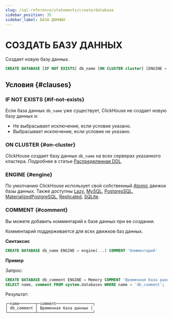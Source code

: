 ```yaml
---
slug: /sql-reference/statements/create/database
sidebar_position: 35
sidebar_label: БАЗА ДАННЫХ
---
```



# СОЗДАТЬ БАЗУ ДАННЫХ

Создает новую базу данных.

``` sql
CREATE DATABASE [IF NOT EXISTS] db_name [ON CLUSTER cluster] [ENGINE = engine(...)] [COMMENT 'Комментарий']
```

## Условия {#clauses}

### IF NOT EXISTS {#if-not-exists}

Если база данных `db_name` уже существует, ClickHouse не создает новую базу данных и:

- Не выбрасывает исключение, если условие указано.
- Выбрасывает исключение, если условие не указано.

### ON CLUSTER {#on-cluster}

ClickHouse создает базу данных `db_name` на всех серверах указанного кластера. Подробнее в статье [Распределенная DDL](../../../sql-reference/distributed-ddl.md).

### ENGINE {#engine}

По умолчанию ClickHouse использует свой собственный [Atomic](../../../engines/database-engines/atomic.md) движок базы данных. Также доступны [Lazy](../../../engines/database-engines/lazy.md), [MySQL](../../../engines/database-engines/mysql.md), [PostgresSQL](../../../engines/database-engines/postgresql.md), [MaterializedPostgreSQL](../../../engines/database-engines/materialized-postgresql.md), [Replicated](../../../engines/database-engines/replicated.md), [SQLite](../../../engines/database-engines/sqlite.md).

### COMMENT {#comment}

Вы можете добавить комментарий к базе данных при ее создании.

Комментарий поддерживается для всех движков баз данных.

**Синтаксис**

``` sql
CREATE DATABASE db_name ENGINE = engine(...) COMMENT 'Комментарий'
```

**Пример**

Запрос:

``` sql
CREATE DATABASE db_comment ENGINE = Memory COMMENT 'Временная база данных';
SELECT name, comment FROM system.databases WHERE name = 'db_comment';
```

Результат:

```text
┌─name───────┬─comment────────────────┐
│ db_comment │ Временная база данных │
└────────────┴────────────────────────┘
```
